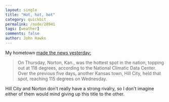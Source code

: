 ```yaml
---
layout: single 
title: "Hot, hot, hot" 
category: quickbit
permalink: /node/28941
tags: [weather] 
comments: false 
author: John Hawks 
---
```


My hometown <a href="http://www.msnbc.msn.com/id/48012442/ns/weather/#.T-4e-ph3qfR">made the news yesterday:</a>

<blockquote>On Thursday, Norton, Kan., was the hottest spot in the nation, topping out at 118 degrees, according to the National Climatic Data Center. Over the previous five days, another Kansas town, Hill City, held that spot, reaching 115 degrees on Wednesday.</blockquote>

Hill City and Norton don't really have a strong rivalry, so I don't imagine either of them would mind giving up this title to the other. 



